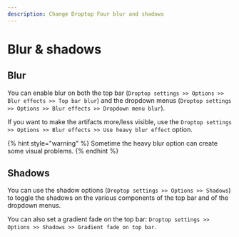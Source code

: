 ```yaml
---
description: Change Droptop Four blur and shadows
---
```


# Blur & shadows

## Blur

You can enable blur on both the top bar (`Droptop settings >> Options >> Blur effects >> Top bar blur`) and the dropdown menus (`Droptop settings >> Options >> Blur effects >> Dropdown menu blur`).&#x20;

If you want to make the artifacts more/less visible, use the `Droptop settings >> Options >> Blur effects >> Use heavy blur effect` option.

{% hint style="warning" %}
Sometime the heavy blur option can create some visual problems.
{% endhint %}

## Shadows

You can use the shadow options (`Droptop settings >> Options >> Shadows`) to toggle the shadows on the various components of the top bar and of the dropdown menus.

You can also set a gradient fade on the top bar: `Droptop settings >> Options >> Shadows >> Gradient fade on top bar`.
